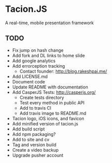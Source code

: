 Tacion.JS
=========
A real-time, mobile presentation framework

TODO
----
- Fix jump on hash change
- Add fork and DL links to home slide
- Add google analytics
- Add errorception tracking
  - Contact founder: http://blog.rakeshpai.me/
- Add LICENSE.md
- Document code
- Update README with documentation
- Add CasperJS Tests: http://casperjs.org/
  - Create tests directory
  - Test every method in public API
  - Add to travis CI
  - Add travis image to README.md
- Tacion logo, iOS icons, and favicon
- Add minified version of tacion.js
- Add build script
- Add npm packaging?
- Add to site and cv
- Tag and version build
- Create a video backup
- Upgrade pusher account